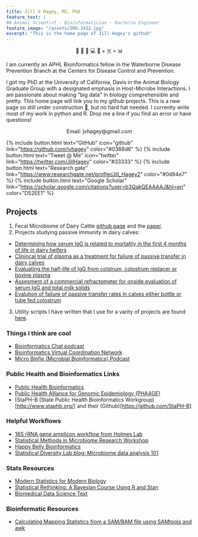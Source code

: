 ```yaml
---
title: Jill V Hagey, MS, PhD
feature_text: |
## Animal Scientist - Bioinformatician - Bacteria Engineer
feature_image: "/assets/IMG-3432.jpg"
excerpt: "This is the home page of Jill Hagey's github"
---
```


<center>
🐄 💩 🧬 💻 🐍 + 🇷 = 📊
</center>
                                                
I am currently an APHL Bioinformatics fellow in the Waterborne Disease Prevention Branch at the Centers for Disease Control and Prevention. 

I got my PhD at the University of California, Davis in the Animal Biology Graduate Group with a designated emphasis in Host-Microbe Interactions. I am passionate about making "big data" in biology comprehensible and pretty. This home page will link you to my github projects. This is a new page so still under construction 👷, but no hard hat needed. I currently write most of my work in python and R. Drop me a line if you find an error or have questions!

<center>
Email: jvhagey@gmail.com
</center>

{% include button.html text="GitHub" icon="github" link="https://github.com/jvhagey" color="#0366d6" %} {% include button.html text="Tweet @ Me" icon="twitter" link="https://twitter.com/JillHagey" color="#33333" %} {% include button.html text="Research gate" link="https://www.researchgate.net/profile/Jill_Hagey2" color="#0d94e7" %} {% include button.html text="Google Scholar" link="https://scholar.google.com/citations?user=b3QakQEAAAAJ&hl=en" color="D52EE1" %}

## Projects
1. Fecal Microbiome of Dairy Cattle [github page](https://github.com/jvhagey/CDRF-CA_Dairy_Fecal_Microbiome) and the [paper](https://www.frontiersin.org/articles/10.3389/fmicb.2019.01093/full).  
2. Projects studying passive immunity in dairy calves:  
  - [Determining how serum IgG is related to mortality in the first 4 months of life in dairy heifers](http://doi.org/10.1017/S0022029915000503)  
  - [Clinincal trial of plasma as a treatment for failure of passive transfer in dairy calves](doi:10.1111/jvim.12586)  
  - [Evaluating the half-life of IgG from colstrum, colostrum replacer or bovine plasma](doi:10.1016/j.vetimm.2014.01.008)  
  - [Assesment of a commercial refractometer for onside evaluation of serum IgG and total milk solids](doi:10.1186/s12917-014-0178-7)  
  - [Evalution of failure of passive transfer rates in calves either bottle or tube fed colostrum](doi:10.2460/javma.241.1.104)  
3. Utility scripts I have written that I use for a varity of projects are found [here](https://github.com/jvhagey/Utility_Scripts).

### Things I think are cool
- [Bioinformatics Chat podcast](https://bioinformatics.chat/) 
- [Bioinformatics Virtual Coordination Network](https://biovcnet.github.io/)
- [Micro Binfie (Microbial Bioinformatics) Podcast](https://podcasts.apple.com/au/podcast/micro-binfie-podcast/id1479852809)

### Public Health and Bioinformatics Links
- [Public Health Bioinformatics](https://github.com/Public-Health-Bioinformatics)
- [Public Health Alliance for Genomic Epidemiology (PHA4GE)](https://github.com/PHA4GE)
- [StaPH-B (State Public Health Bioinformatics Workgroup)[http://www.staphb.org/] and their (Github)[https://github.com/StaPH-B]

### Helpful Workflows
- [16S rRNA gene amplicon workflow from Holmes Lab](https://www.bioconductor.org/help/course-materials/2017/BioC2017/Day1/Workshops/Microbiome/MicrobiomeWorkflowII.html#different_ordination_projections)
- [Statistical Methods in Microbiome Research Workshop](http://web.stanford.edu/class/bios221/Pune/index.html#schedule_(all_5_days_follow_this_structure))
- [Happy Belly Bioinformatics](https://astrobiomike.github.io/)
- [Statistical Diversity Lab blog: Microbiome data analysis 101](http://statisticaldiversitylab.com/blog/167093)

### Stats Resources
- [Modern Statistics for Modern Biology](http://web.stanford.edu/class/bios221/book/introduction.html)
- [Statistical Rethinking: A Bayesian Course Using R and Stan](https://github.com/rmcelreath/statrethinking_winter2019)
- [Biomedical Data Science Text](http://genomicsclass.github.io/book/)

### Bioinformatic Resources
- [Calculating Mapping Statistics from a SAM/BAM file using SAMtools and awk](https://sarahpenir.github.io/bioinformatics/awk/calculating-mapping-stats-from-a-bam-file-using-samtools-and-awk/)
